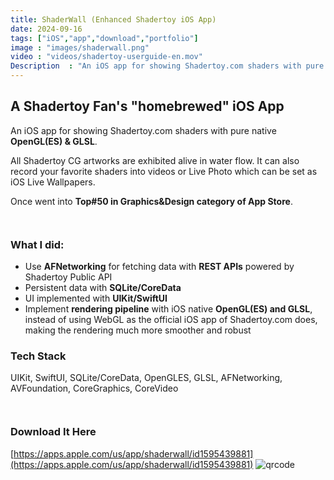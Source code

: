 ```yaml
---
title: ShaderWall (Enhanced Shadertoy iOS App)
date: 2024-09-16
tags: ["iOS","app","download","portfolio"]
image : "images/shaderwall.png"
video : "videos/shadertoy-userguide-en.mov"
Description  : "An iOS app for showing Shadertoy.com shaders with pure native OpenGL(ES) & GLSL..."
---
```


## A Shadertoy Fan's "homebrewed" iOS App

An iOS app for showing Shadertoy.com shaders with pure native **OpenGL(ES) & GLSL**. 

All Shadertoy CG artworks are exhibited alive in water flow. It can also record your favorite shaders into videos or Live Photo which can be set as iOS Live Wallpapers. 

Once went into **Top#50 in Graphics&Design category of App Store**.

  ``` ```
### What I did:
- Use **AFNetworking** for fetching data with **REST APIs** powered by Shadertoy Public API
- Persistent data with **SQLite/CoreData**
- UI implemented with **UIKit/SwiftUI**
- Implement **rendering pipeline** with iOS native **OpenGL(ES) and GLSL**, instead of using WebGL as the official iOS app of Shadertoy.com does, making the rendering much more smoother and robust


### Tech Stack
UIKit, SwiftUI, SQLite/CoreData, OpenGLES, GLSL, AFNetworking, AVFoundation, CoreGraphics, CoreVideo

``` ```
### Download It Here
[https://apps.apple.com/us/app/shaderwall/id1595439881](https://apps.apple.com/us/app/shaderwall/id1595439881)
![qrcode](images/qr_shaderwall.jpg)

